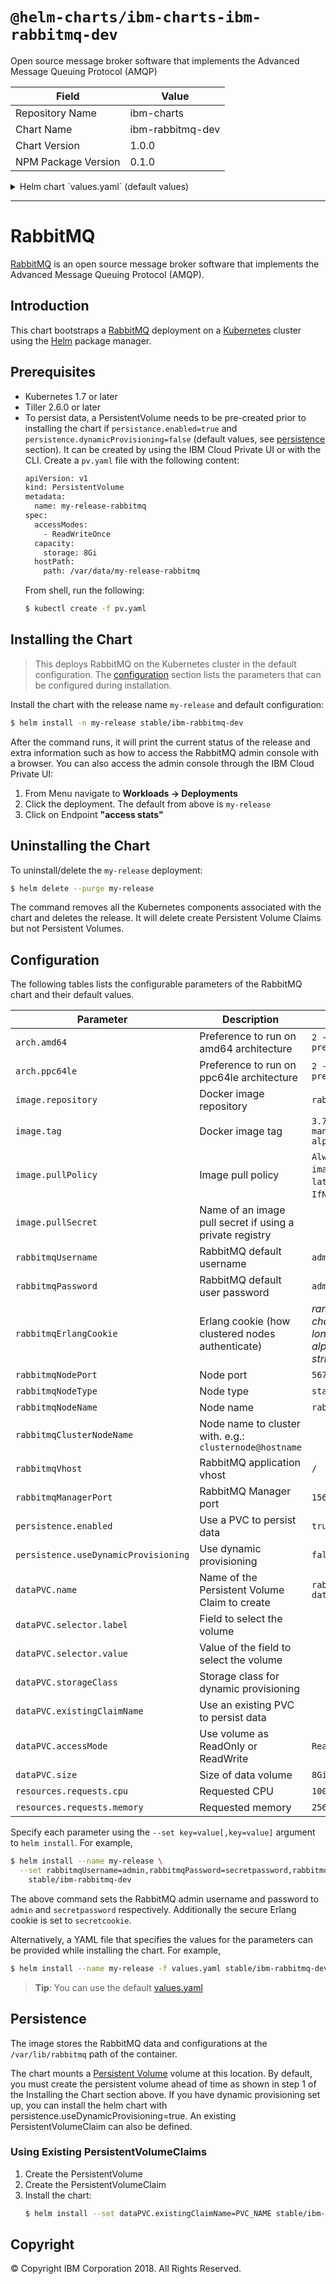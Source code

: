 # `@helm-charts/ibm-charts-ibm-rabbitmq-dev`

Open source message broker software that implements the Advanced Message Queuing Protocol (AMQP)

| Field               | Value            |
| ------------------- | ---------------- |
| Repository Name     | ibm-charts       |
| Chart Name          | ibm-rabbitmq-dev |
| Chart Version       | 1.0.0            |
| NPM Package Version | 0.1.0            |

<details>

<summary>Helm chart `values.yaml` (default values)</summary>

```yaml
###############################################################################
# Licensed Materials - Property of IBM.
# Copyright IBM Corporation 2018. All Rights Reserved.
# U.S. Government Users Restricted Rights - Use, duplication or disclosure
# restricted by GSA ADP Schedule Contract with IBM Corp.
#
# Contributors:
#  IBM Corporation - initial API and implementation
###############################################################################

# Specify architecture (amd64, ppc64le, s390x) and weight to be  used for scheduling as follows :
#   0 - Do not use
#   1 - Least preferred
#   2 - No preference
#   3 - Most preferred
arch:
  amd64: '2 - No preference'
  ppc64le: '2 - No preference'
  s390x: '2 - No preference'

image:
  repository: rabbitmq
  tag: 3.7.3-management-alpine
  # use pullPolicy of Always if tag is latest
  pullPolicy: IfNotPresent

## RabbitMQ application username
## ref: https://github.com/bitnami/bitnami-docker-rabbitmq/blob/master/README.md#creating-a-database-user-on-first-run
##
rabbitmqUsername: admin

## RabbitMQ application password
## ref: https://github.com/bitnami/bitnami-docker-rabbitmq/blob/master/README.md#creating-a-database-user-on-first-run
##
rabbitmqPassword: admin

## Erlang cookie to determine whether different nodes are allowed to communicate with each other
## ref: https://github.com/bitnami/bitnami-docker-rabbitmq#environment-variables
##
rabbitmqErlangCookie: ''

## Node port
## ref: https://github.com/bitnami/bitnami-docker-rabbitmq#environment-variables
##
rabbitmqNodePort: 5672

## Node Type
## ref: https://github.com/bitnami/bitnami-docker-rabbitmq#environment-variables
##
rabbitmqNodeType: stats

## Node Name
## ref: https://github.com/bitnami/bitnami-docker-rabbitmq#environment-variables
##
rabbitmqNodeName: rabbit

## Node name to cluster with. e.g.: `clusternode@hostname`
## ref: https://github.com/bitnami/bitnami-docker-rabbitmq#environment-variables
##
rabbitmqClusterNodeName: ''

## RabbitMQ application vhost
## ref: https://github.com/bitnami/bitnami-docker-rabbitmq#environment-variables
##
rabbitmqVhost: /

## RabbitMQ Manager port
## ref: https://github.com/bitnami/bitnami-docker-rabbitmq#environment-variables
##
rabbitmqManagerPort: 15672

persistence:
  enabled: true
  useDynamicProvisioning: false

dataPVC:
  name: rabbitmq-data-pvc
  accessMode: ReadWriteOnce

  # specify the storageClassName you want to use
  # if you don't specify a storageClassName it will use the default
  storageClassName: ''

  # Specify the name of the Existing Claim to be used by your application
  # empty string means don't use an existClaim
  existingClaimName: ''

  # if your not using dynamic provisioning, you can use selectors to
  # refine the binding process. You cannot specify a selector if your using dynamic provisioning!
  selector:
    label: ''
    value: ''

  size: 8Gi

## Configure resource requests and limits
## ref: http://kubernetes.io/docs/user-guide/compute-resources/
##
resources:
  requests:
    memory: 256Mi
    cpu: 100m
```

</details>

---

# RabbitMQ

[RabbitMQ](https://www.rabbitmq.com/) is an open source message broker software that implements the Advanced Message Queuing Protocol (AMQP).

## Introduction

This chart bootstraps a [RabbitMQ](https://www.rabbitmq.com/) deployment on a [Kubernetes](http://kubernetes.io) cluster using the [Helm](https://helm.sh) package manager.

## Prerequisites

- Kubernetes 1.7 or later
- Tiller 2.6.0 or later
- To persist data, a PersistentVolume needs to be pre-created prior to installing the chart if `persistance.enabled=true` and `persistence.dynamicProvisioning=false` (default values, see [persistence](#persistence) section). It can be created by using the IBM Cloud Private UI or with the CLI. Create a `pv.yaml` file with the following content:
  ```bash
  apiVersion: v1
  kind: PersistentVolume
  metadata:
    name: my-release-rabbitmq
  spec:
    accessModes:
      - ReadWriteOnce
    capacity:
      storage: 8Gi
    hostPath:
      path: /var/data/my-release-rabbitmq
  ```
  From shell, run the following:
  ```bash
  $ kubectl create -f pv.yaml
  ```

## Installing the Chart

> This deploys RabbitMQ on the Kubernetes cluster in the default configuration. The [configuration](#configuration) section lists the parameters that can be configured during installation.

Install the chart with the release name `my-release` and default configuration:

```bash
$ helm install -n my-release stable/ibm-rabbitmq-dev
```

After the command runs, it will print the current status of the release and extra information such as how to access the RabbitMQ admin console with a browser. You can also access the admin console through the IBM Cloud Private UI:

1. From Menu navigate to **Workloads -> Deployments**
2. Click the deployment. The default from above is `my-release`
3. Click on Endpoint **"access stats"**

## Uninstalling the Chart

To uninstall/delete the `my-release` deployment:

```bash
$ helm delete --purge my-release
```

The command removes all the Kubernetes components associated with the chart and deletes the release. It will delete create Persistent Volume Claims but not Persistent Volumes.

## Configuration

The following tables lists the configurable parameters of the RabbitMQ chart and their default values.

| Parameter                            | Description                                              | Default                                                  |
| ------------------------------------ | -------------------------------------------------------- | -------------------------------------------------------- |
| `arch.amd64`                         | Preference to run on amd64 architecture                  | `2 - No preference`                                      |
| `arch.ppc64le`                       | Preference to run on ppc64le architecture                | `2 - No preference`                                      |
| `image.repository`                   | Docker image repository                                  | `rabbitmq`                                               |
| `image.tag`                          | Docker image tag                                         | `3.7.3-management-alpine`                                |
| `image.pullPolicy`                   | Image pull policy                                        | `Always` if `imageTag` is `latest`, else `IfNotPresent`. |
| `image.pullSecret`                   | Name of an image pull secret if using a private registry |                                                          |
| `rabbitmqUsername`                   | RabbitMQ default username                                | `admin`                                                  |
| `rabbitmqPassword`                   | RabbitMQ default user password                           | `admin`                                                  |
| `rabbitmqErlangCookie`               | Erlang cookie (how clustered nodes authenticate)         | _random 32 character long alphanumeric string_           |
| `rabbitmqNodePort`                   | Node port                                                | `5672`                                                   |
| `rabbitmqNodeType`                   | Node type                                                | `stats`                                                  |
| `rabbitmqNodeName`                   | Node name                                                | `rabbit`                                                 |
| `rabbitmqClusterNodeName`            | Node name to cluster with. e.g.: `clusternode@hostname`  |                                                          |
| `rabbitmqVhost`                      | RabbitMQ application vhost                               | `/`                                                      |
| `rabbitmqManagerPort`                | RabbitMQ Manager port                                    | `15672`                                                  |
| `persistence.enabled`                | Use a PVC to persist data                                | `true`                                                   |
| `persistence.useDynamicProvisioning` | Use dynamic provisioning                                 | `false`                                                  |
| `dataPVC.name`                       | Name of the Persistent Volume Claim to create            | `rabbitmq-data-pvc`                                      |
| `dataPVC.selector.label`             | Field to select the volume                               |                                                          |
| `dataPVC.selector.value`             | Value of the field to select the volume                  |                                                          |
| `dataPVC.storageClass`               | Storage class for dynamic provisioning                   |                                                          |
| `dataPVC.existingClaimName`          | Use an existing PVC to persist data                      |                                                          |
| `dataPVC.accessMode`                 | Use volume as ReadOnly or ReadWrite                      | `ReadWriteOnce`                                          |
| `dataPVC.size`                       | Size of data volume                                      | `8Gi`                                                    |
| `resources.requests.cpu`             | Requested CPU                                            | `100m`                                                   |
| `resources.requests.memory`          | Requested memory                                         | `256Mi`                                                  |

Specify each parameter using the `--set key=value[,key=value]` argument to `helm install`. For example,

```bash
$ helm install --name my-release \
  --set rabbitmqUsername=admin,rabbitmqPassword=secretpassword,rabbitmqErlangCookie=secretcookie \
    stable/ibm-rabbitmq-dev
```

The above command sets the RabbitMQ admin username and password to `admin` and `secretpassword` respectively. Additionally the secure Erlang cookie is set to `secretcookie`.

Alternatively, a YAML file that specifies the values for the parameters can be provided while installing the chart. For example,

```bash
$ helm install --name my-release -f values.yaml stable/ibm-rabbitmq-dev
```

> **Tip**: You can use the default [values.yaml](values.yaml)

## Persistence

The image stores the RabbitMQ data and configurations at the `/var/lib/rabbitmq` path of the container.

The chart mounts a [Persistent Volume](kubernetes.io/docs/user-guide/persistent-volumes/) volume at this location. By default, you must create the persistent volume ahead of time as shown in step 1 of the Installing the Chart section above. If you have dynamic provisioning set up, you can install the helm chart with persistence.useDynamicProvisioning=true. An existing PersistentVolumeClaim can also be defined.

### Using Existing PersistentVolumeClaims

1. Create the PersistentVolume
2. Create the PersistentVolumeClaim
3. Install the chart:
   ```bash
   $ helm install --set dataPVC.existingClaimName=PVC_NAME stable/ibm-rabbitmq-dev
   ```

## Copyright

© Copyright IBM Corporation 2018. All Rights Reserved.
